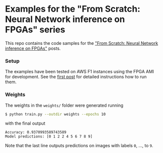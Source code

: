 Examples for the "From Scratch: Neural Network inference on FPGAs" series
=========================================================================

This repo contains the code samples for the ["From Scratch: Neural Network inference on FPGAs"](https://dsuess.github.io/blog/2021-05-09-fpga-part-1/) posts.


### Setup

The examples have been tested on AWS F1 instances using the FPGA AMI for development.
See the [first post](https://dsuess.github.io/blog/2021-05-09-fpga-part-1/) for detailed instructions how to run them.

### Weights

The weights in the `weights/` folder were generated running

```bash
$ python train.py --outdir weights --epochs 10
```

with the final output

```
Accuracy: 0.9370993589743589
Model predictions: [0 1 2 2 4 5 6 7 8 9]
```

Note that the last line outputs predictions on images with labels `0`, ..., to `9`.
